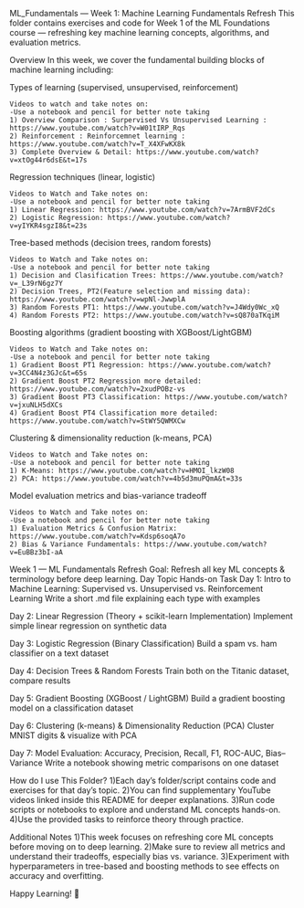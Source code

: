 ML_Fundamentals — Week 1: Machine Learning Fundamentals Refresh
This folder contains exercises and code for Week 1 of the ML Foundations course — refreshing key machine learning concepts, algorithms, and evaluation metrics.

Overview
In this week, we cover the fundamental building blocks of machine learning including:

Types of learning (supervised, unsupervised, reinforcement)

    Videos to watch and take notes on:
    -Use a notebook and pencil for better note taking 
    1) Overview Comparison : Surpervised Vs Unsupervised Learning : https://www.youtube.com/watch?v=W01tIRP_Rqs
    2) Reinforcement : Reinforcemnet learning : https://www.youtube.com/watch?v=T_X4XFwKX8k
    3) Complete Overview & Detail: https://www.youtube.com/watch?v=xtOg44r6dsE&t=17s

Regression techniques (linear, logistic)

    Videos to Watch and Take notes on:
    -Use a notebook and pencil for better note taking 
    1) Linear Regression: https://www.youtube.com/watch?v=7ArmBVF2dCs
    2) Logistic Regression: https://www.youtube.com/watch?v=yIYKR4sgzI8&t=23s


Tree-based methods (decision trees, random forests)

    Videos to Watch and Take notes on:
    -Use a notebook and pencil for better note taking 
    1) Decision and Clasification Trees: https://www.youtube.com/watch?v=_L39rN6gz7Y
    2) Decision Trees, PT2(Feature selection and missing data): https://www.youtube.com/watch?v=wpNl-JwwplA
    3) Random Forests PT1: https://www.youtube.com/watch?v=J4Wdy0Wc_xQ
    4) Random Forests PT2: https://www.youtube.com/watch?v=sQ870aTKqiM

Boosting algorithms (gradient boosting with XGBoost/LightGBM)

    Videos to Watch and Take notes on:
    -Use a notebook and pencil for better note taking 
    1) Gradient Boost PT1 Regression: https://www.youtube.com/watch?v=3CC4N4z3GJc&t=65s
    2) Gradient Boost PT2 Regression more detailed: https://www.youtube.com/watch?v=2xudPOBz-vs
    3) Gradient Boost PT3 Classification: https://www.youtube.com/watch?v=jxuNLH5dXCs
    4) Gradient Boost PT4 Classification more detailed: https://www.youtube.com/watch?v=StWY5QWMXCw

Clustering & dimensionality reduction (k-means, PCA)

    Videos to Watch and Take notes on:
    -Use a notebook and pencil for better note taking 
    1) K-Means: https://www.youtube.com/watch?v=HMOI_lkzW08
    2) PCA: https://www.youtube.com/watch?v=4b5d3muPQmA&t=33s

Model evaluation metrics and bias-variance tradeoff

    Videos to Watch and Take notes on:
    -Use a notebook and pencil for better note taking 
    1) Evaluation Metrics & Confusion Matrix: https://www.youtube.com/watch?v=Kdsp6soqA7o
    2) Bias & Variance Fundamentals: https://www.youtube.com/watch?v=EuBBz3bI-aA

Week 1 — ML Fundamentals Refresh 
Goal: Refresh all key ML concepts & terminology before deep learning.
Day                                Topic                                                             Hands-on Task
Day 1: Intro to Machine Learning: Supervised vs. Unsupervised vs. Reinforcement Learning     Write a short .md file explaining each type with examples
                                                                                         
Day 2: Linear Regression (Theory + scikit-learn Implementation)                              Implement simple linear regression on synthetic data
                                                                                         
Day 3: Logistic Regression (Binary Classification)                                           Build a spam vs. ham classifier on a text dataset
                                                                                         
Day 4: Decision Trees & Random Forests                                                       Train both on the Titanic dataset, compare results
                                                                                         
Day 5: Gradient Boosting (XGBoost / LightGBM)                                                Build a gradient boosting model on a classification dataset
                                                                                         
Day 6: Clustering (k-means) & Dimensionality Reduction (PCA)                                 Cluster MNIST digits & visualize with PCA
                                                                                         
Day 7: Model Evaluation: Accuracy, Precision, Recall, F1, ROC-AUC, Bias–Variance             Write a notebook showing metric comparisons on one dataset


How do I use This Folder?
    1)Each day’s folder/script contains code and exercises for that day’s topic.
    2)You can find supplementary YouTube videos linked inside this README for deeper explanations.
    3)Run code scripts or notebooks to explore and understand ML concepts hands-on.
    4)Use the provided tasks to reinforce theory through practice.

Additional Notes
    1)This week focuses on refreshing core ML concepts before moving on to deep learning.
    2)Make sure to review all metrics and understand their tradeoffs, especially bias vs. variance.
    3)Experiment with hyperparameters in tree-based and boosting methods to see effects on accuracy and overfitting.

Happy Learning! 🚀
